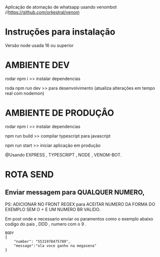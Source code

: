 Aplicação de atomação de whatsapp usando venombot
//https://github.com/orkestral/venom

# Instruções para instalação
Versão node usada 16 ou superior

# AMBIENTE DEV
rodar npm i  >> instalar dependencias

roda npm run dev >> para desenvolvimento (atualiza alterações em tempo real com nodemon)

# AMBIENTE DE PRODUÇÂO
rodar npm i  >> instalar dependencias

npm run build >> compilar typescript para javascript

npm run start >> iniciar aplicação em produção



@Usando EXPRESS , TYPESCRIPT , NODE , VENOM-BOT.

# ROTA SEND
## Enviar messagem para QUALQUER NUMERO, 

PS: ADICIONAR NO FRONT REGEX para ACEITAR NUMERO DA FORMA DO EXEMPLO SEM O + E UM NUMERO BR VALIDO.

Em post onde e necessario enviar os paramentos como o exemplo abaixo codigo do pais , DDD  , numero com o 9 .

    BODY
    {
        "number": "5531978475789",
        "message":"ola voce ganho na megasena"
    }



